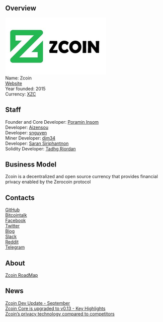 ## Overview
![ logo](../projects/logo/zcoin.jpg)  
Name: Zcoin    
[Website](https://zcoin.io/)  
Year founded: 2015  
Currency: [XZC](https://coinmarketcap.com/currencies/zcoin/)  
## Staff
Founder and Core Developer: [Poramin Insom](../people/poramin_insom.md)  
Developer: [Aizensou](../people/aizensou.md)  
Developer: [snguyen](../people/snguyen.md)  
Miner Developer: [djm34](../people/djm34.md)  
Developer: [Saran Siriphantnon](../people/saran_siriphantnon.md)  
Solidity Developer: [Tadhg Riordan](../people/tadhg_riordan.md)  
## Business Model
Zcoin is a decentralized and open source currency that provides financial privacy enabled by the Zerocoin protocol
## Contacts
[GitHub](https://github.com/zcoinofficial/zcoin)  
[Bitcointalk](https://bitcointalk.org/index.php?topic=1638450)   
[Facebook](https://www.facebook.com/zcoinofficial)   
[Twitter](https://twitter.com/zcoinofficial?lang=en)    
[Blog](https://zcoin.io/blog/)    
[Slack](http://invite.zcoin.io/)  
[Reddit](https://www.reddit.com/r/zcoin/)  
[Telegram](https://telegram.me/zcoinproject)   
## About
[Zcoin RoadMap](https://zcoin.io/zcoin-roadmap/)  
## News
[Zcoin Dev Update - September](../news/zcoin_19-09-17.md)  
[Zcoin Core is upgraded to v0.13 - Key Highlights](../news/zcoin2_19-09-17.md)  
[Zcoin’s privacy technology compared to competitors](../news/zcoin_12-09-17.md)  
